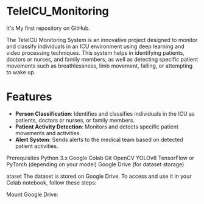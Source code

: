 # TeleICU_Monitoring
It's My first repository on GitHub.

The TeleICU Monitoring System is an innovative project designed to monitor and classify individuals in an ICU environment using deep learning and video processing techniques. This system helps in identifying patients, doctors or nurses, and family members, as well as detecting specific patient movements such as breathlessness, limb movement, falling, or attempting to wake up.

# Features

- **Person Classification**: Identifies and classifies individuals in the ICU as patients, doctors or nurses, or family members.
- **Patient Activity Detection**: Monitors and detects specific patient movements and activities.
- **Alert System**: Sends alerts to the medical team based on detected patient activities.

Prerequisites
Python 3.x
Google Colab
Git
OpenCV
YOLOv8
TensorFlow or PyTorch (depending on your model)
Google Drive (for dataset storage)

ataset
The dataset is stored on Google Drive. To access and use it in your Colab notebook, follow these steps:

Mount Google Drive:


